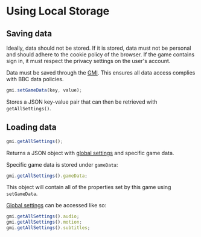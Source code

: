 # Using Local Storage

## Saving data

Ideally, data should not be stored. If it is stored, data must not be personal and should adhere to the cookie policy of the browser. If the game contains sign in, it must respect the privacy settings on the user's account.

Data must be saved through the [GMI](gmi.md). This ensures all data access complies with BBC data policies.

```javascript
gmi.setGameData(key, value);
```

Stores a JSON key-value pair that can then be retrieved with `getAllSettings()`.

## Loading data

```javascript
gmi.getAllSettings();
```

Returns a JSON object with [global settings](settings.md#global-settings) and specific game data.

Specific game data is stored under `gameData`:

```javascript
gmi.getAllSettings().gameData;
```

This object will contain all of the properties set by this game using `setGameData`.

[Global settings](settings.md#global-settings) can be accessed like so:

```javascript
gmi.getAllSettings().audio;
gmi.getAllSettings().motion;
gmi.getAllSettings().subtitles;

```